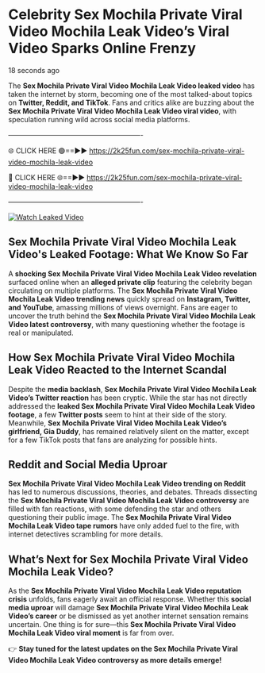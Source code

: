 # Celebrity Sex Mochila Private Viral Video Mochila Leak Video’s Viral Video Sparks Online Frenzy

18 seconds ago

The **Sex Mochila Private Viral Video Mochila Leak Video leaked video** has taken the internet by storm, becoming one of the most talked-about topics on **Twitter, Reddit, and TikTok**. Fans and critics alike are buzzing about the **Sex Mochila Private Viral Video Mochila Leak Video viral video**, with speculation running wild across social media platforms.

———————————————————-

🌐 CLICK HERE 🟢==►► https://2k25fun.com/sex-mochila-private-viral-video-mochila-leak-video

🔴 CLICK HERE 🌐==►► https://2k25fun.com/sex-mochila-private-viral-video-mochila-leak-video

———————————————————-

[![Watch Leaked Video](https://miro.medium.com/v2/resize:fit:828/format:webp/1*cilzJN44JGOrTw9NJCrNHA.gif "Watch Leaked Video")](https://2k25fun.com/sex-mochila-private-viral-video-mochila-leak-video)

## **Sex Mochila Private Viral Video Mochila Leak Video's Leaked Footage: What We Know So Far**  
A **shocking Sex Mochila Private Viral Video Mochila Leak Video revelation** surfaced online when an **alleged private clip** featuring the celebrity began circulating on multiple platforms. The **Sex Mochila Private Viral Video Mochila Leak Video trending news** quickly spread on **Instagram, Twitter, and YouTube**, amassing millions of views overnight. Fans are eager to uncover the truth behind the **Sex Mochila Private Viral Video Mochila Leak Video latest controversy**, with many questioning whether the footage is real or manipulated.  

## **How Sex Mochila Private Viral Video Mochila Leak Video Reacted to the Internet Scandal**  
Despite the **media backlash**, **Sex Mochila Private Viral Video Mochila Leak Video’s Twitter reaction** has been cryptic. While the star has not directly addressed the **leaked Sex Mochila Private Viral Video Mochila Leak Video footage**, a few **Twitter posts** seem to hint at their side of the story. Meanwhile, **Sex Mochila Private Viral Video Mochila Leak Video’s girlfriend, Gia Duddy**, has remained relatively silent on the matter, except for a few TikTok posts that fans are analyzing for possible hints.  

## **Reddit and Social Media Uproar**  
**Sex Mochila Private Viral Video Mochila Leak Video trending on Reddit** has led to numerous discussions, theories, and debates. Threads dissecting the **Sex Mochila Private Viral Video Mochila Leak Video controversy** are filled with fan reactions, with some defending the star and others questioning their public image. The **Sex Mochila Private Viral Video Mochila Leak Video tape rumors** have only added fuel to the fire, with internet detectives scrambling for more details.  

## **What’s Next for Sex Mochila Private Viral Video Mochila Leak Video?**  
As the **Sex Mochila Private Viral Video Mochila Leak Video reputation crisis** unfolds, fans eagerly await an official response. Whether this **social media uproar** will damage **Sex Mochila Private Viral Video Mochila Leak Video’s career** or be dismissed as yet another internet sensation remains uncertain. One thing is for sure—this **Sex Mochila Private Viral Video Mochila Leak Video viral moment** is far from over.  

👉 **Stay tuned for the latest updates on the Sex Mochila Private Viral Video Mochila Leak Video controversy as more details emerge!**  